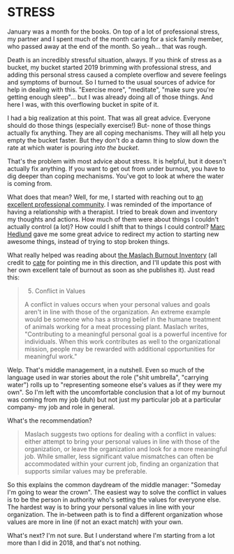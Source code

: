 # STRESS

January was a month for the books. On top of a lot of professional stress, my partner and I spent much of the month caring for a sick family member, who passed away at the end of the month. So yeah... that was rough. 

Death is an incredibly stressful situation, always. If you think of stress as a bucket, my bucket started 2019 brimming with professional stress, and adding this personal stress caused a complete overflow and severe feelings and symptoms of burnout. So I turned to the usual sources of advice for help in dealing with this. "Exercise more", "meditate", "make sure you're getting enough sleep"... but I was already doing all of those things. And here I was, with this overflowing bucket in spite of it.

I had a big realization at this point. That was all great advice. Everyone should do those things (especially exercise!) But- none of those things actually fix anything. They are all coping mechanisms. They will all help you empty the bucket faster. But they don't do a damn thing to slow down the rate at which water is pouring *into the bucket*.

That's the problem with most advice about stress. It is helpful, but it doesn't actually fix anything. If you want to get out from under burnout, you have to dig deeper than coping mechanisms. You've got to look at where the water is coming from.

What does that mean? Well, for me, I started with reaching out to [an excellent professional community](https://engmanagers.github.io/). I was reminded of the importance of having a relationship with a therapist. I tried to break down and inventory my thoughts and actions. How much of them were about things I couldn't actually control (a lot)? How could I shift that to things I could control? [Marc Hedlund](https://twitter.com/marcprecipice) gave me some great advice to redirect my action to starting new awesome things, instead of trying to stop broken things. 
 
What really helped was reading about [the Maslach Burnout Inventory](https://www.forbes.com/sites/johnrampton/2015/05/13/the-6-causes-of-professional-burnout-and-how-to-avoid-them/#21e05abd1dde) (all credit to [cate](https://twitter.com/catehstn) for pointing me in this direction, and I'll update this post with her own excellent tale of burnout as soon as she publishes it). Just read this:

> 5. Conflict in Values
>
> A conflict in values occurs when your personal values and goals aren't in line with those of the organization. An extreme example would be someone who has a strong belief in the humane treatment of animals working for a meat processing plant. Maslach writes, "Contributing to a meaningful personal goal is a powerful incentive for individuals. When this work contributes as well to the organizational mission, people may be rewarded with additional opportunities for meaningful work."

Welp. That's middle management, in a nutshell. Even so much of the language used in war stories about the role ("shit umbrella", "carrying water") rolls up to "representing someone else's values as if they were my own". So I'm left with the uncomfortable conclusion that a lot of my burnout was coming from my job (duh) but not just my particular job at a particular company- my job and role in general. 

What's the recommendation?

> Maslach suggests two options for dealing with a conflict in values: either attempt to bring your personal values in line with those of the organization, or leave the organization and look for a more meaningful job. While smaller, less significant value mismatches can often be accommodated within your current job, finding an organization that supports similar values may be preferable.

So this explains the common daydream of the middle manager: "Someday I'm going to wear the crown". The easiest way to solve the conflict in values is to be the person in authority who's setting the values for everyone else. The hardest way is to bring your personal values in line with your organization. The in-between path is to find a different organization whose values are more in line (if not an exact match) with your own. 

What's next? I'm not sure. But I understand where I'm starting from a lot more than I did in 2018, and that's not nothing.